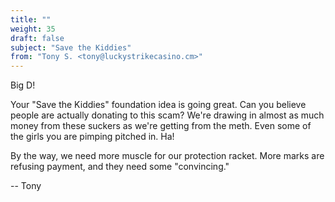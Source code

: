 ```yaml
---
title: ""
weight: 35
draft: false
subject: "Save the Kiddies"
from: "Tony S. <tony@luckystrikecasino.cm>"
---
```


Big D!

Your "Save the Kiddies" foundation idea is going great. Can you believe
people are actually donating to this scam? We're drawing in almost as much
money from these suckers as we're getting from the meth. Even some of the
girls you are pimping pitched in. Ha!

By the way, we need more muscle for our protection racket. More marks are
refusing payment, and they need some "convincing."

-- Tony
